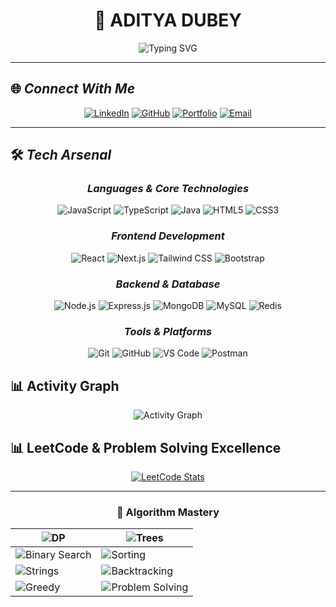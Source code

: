 <div align="center">

# 💫 ADITYA DUBEY

<img src="https://readme-typing-svg.herokuapp.com?font=Fira+Code&size=32&duration=2800&pause=2000&color=00D9FF&center=true&vCenter=true&width=650&lines=Full+Stack+MERN+Developer;Problem+Solving+Enthusiast;600%2B+Coding+Challenges+Solved;Passionate+Learner+%26+Builder" alt="Typing SVG" />
</div>

---

## 🌐 *Connect With Me*

<div align="center">

[![LinkedIn](https://img.shields.io/badge/LinkedIn-0077B5?style=for-the-badge&logo=linkedin&logoColor=white)](https://www.linkedin.com/in/adiiidubey/)
[![GitHub](https://img.shields.io/badge/GitHub-100000?style=for-the-badge&logo=github&logoColor=white)](https://github.com/adiiidubey)
[![Portfolio](https://img.shields.io/badge/Portfolio-FF5722?style=for-the-badge&logo=google-chrome&logoColor=white)](https://portfolio-905c.onrender.com)
[![Email](https://img.shields.io/badge/Email-D14836?style=for-the-badge&logo=gmail&logoColor=white)](mailto:adityadubey8953@gmail.com)

</div>

---


## 🛠 *Tech Arsenal*

<div align="center">

### *Languages & Core Technologies*
![JavaScript](https://img.shields.io/badge/JavaScript-323330?style=for-the-badge&logo=javascript&logoColor=F7DF1E)
![TypeScript](https://img.shields.io/badge/TypeScript-007ACC?style=for-the-badge&logo=typescript&logoColor=white)
![Java](https://img.shields.io/badge/Java-ED8B00?style=for-the-badge&logo=openjdk&logoColor=white)
![HTML5](https://img.shields.io/badge/HTML5-E34F26?style=for-the-badge&logo=html5&logoColor=white)
![CSS3](https://img.shields.io/badge/CSS3-1572B6?style=for-the-badge&logo=css3&logoColor=white)

### *Frontend Development*
![React](https://img.shields.io/badge/React-20232A?style=for-the-badge&logo=react&logoColor=61DAFB)
![Next.js](https://img.shields.io/badge/next%20js-000000?style=for-the-badge&logo=nextdotjs&logoColor=white)
![Tailwind CSS](https://img.shields.io/badge/Tailwind_CSS-38B2AC?style=for-the-badge&logo=tailwind-css&logoColor=white)
![Bootstrap](https://img.shields.io/badge/Bootstrap-563D7C?style=for-the-badge&logo=bootstrap&logoColor=white)

### *Backend & Database*
![Node.js](https://img.shields.io/badge/Node%20js-339933?style=for-the-badge&logo=nodedotjs&logoColor=white)
![Express.js](https://img.shields.io/badge/Express%20js-000000?style=for-the-badge&logo=express&logoColor=white)
![MongoDB](https://img.shields.io/badge/MongoDB-4EA94B?style=for-the-badge&logo=mongodb&logoColor=white)
![MySQL](https://img.shields.io/badge/MySQL-005C84?style=for-the-badge&logo=mysql&logoColor=white)
![Redis](https://img.shields.io/badge/redis-%23DD0031.svg?&style=for-the-badge&logo=redis&logoColor=white)

### *Tools & Platforms*
![Git](https://img.shields.io/badge/GIT-E44C30?style=for-the-badge&logo=git&logoColor=white)
![GitHub](https://img.shields.io/badge/GitHub-100000?style=for-the-badge&logo=github&logoColor=white)
![VS Code](https://img.shields.io/badge/VSCode-0078D4?style=for-the-badge&logo=visual%20studio%20code&logoColor=white)
![Postman](https://img.shields.io/badge/Postman-FF6C37?style=for-the-badge&logo=Postman&logoColor=white)

</div>



## 📊 Activity Graph
<p align="center">
  <img 
    src="https://github-readme-activity-graph.vercel.app/graph?username=nitinyadav107&theme=react-dark&bg_color=0D1117&color=00D9FF&line=00D9FF&point=FFFFFF&area=true&hide_border=true" 
    alt="Activity Graph" 
  />
</p>



## 📊 LeetCode & Problem Solving Excellence  

<div align="center">

[![LeetCode Stats](https://leetcard.jacoblin.cool/adiiidubey?theme=dark&ext=contest)](https://leetcode.com/adiiidubey)

---

### 🧠 Algorithm Mastery  

<div align="center">

| ![DP](https://img.shields.io/badge/Dynamic_Programming-8A2BE2?style=for-the-badge&logo=codeforces&logoColor=white) | ![Trees](https://img.shields.io/badge/Tree_Traversals-228B22?style=for-the-badge&logo=treehouse&logoColor=white) |
|-------------------------------------------------------------------------------------------------------------------|----------------------------------------------------------------------------------------------------------------|
| ![Binary Search](https://img.shields.io/badge/Binary_Search-1E90FF?style=for-the-badge&logo=target&logoColor=white) | ![Sorting](https://img.shields.io/badge/Sorting_&_Searching-FF8C00?style=for-the-badge&logo=hackerrank&logoColor=white) |
| ![Strings](https://img.shields.io/badge/String_Algorithms-FF1493?style=for-the-badge&logo=bookstack&logoColor=white) | ![Backtracking](https://img.shields.io/badge/Backtracking-FFD700?style=for-the-badge&logo=retropie&logoColor=black) |
| ![Greedy](https://img.shields.io/badge/Greedy_Algorithms-DC143C?style=for-the-badge&logo=opsgenie&logoColor=white) | ![Problem Solving](https://img.shields.io/badge/Problem_Solving-00CED1?style=for-the-badge&logo=codewars&logoColor=white) |

</div>



</div>



